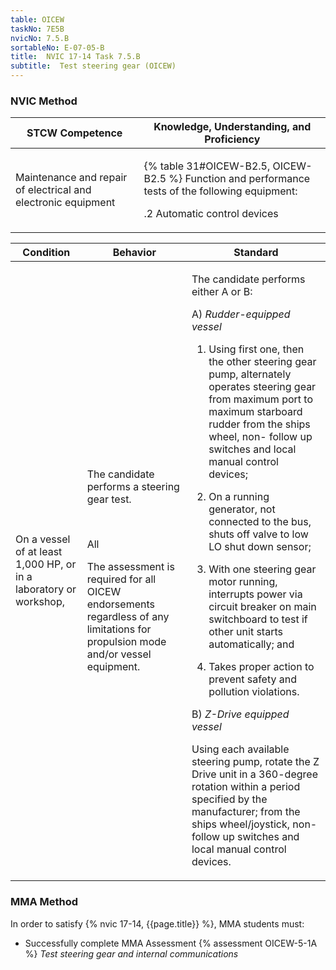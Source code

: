 ```yaml
---
table: OICEW
taskNo: 7E5B
nvicNo: 7.5.B 
sortableNo: E-07-05-B
title:  NVIC 17-14 Task 7.5.B 
subtitle:  Test steering gear (OICEW)
---
```






### NVIC Method

<a style="display:none;" onclick="togglevisibility('nvic_methods')" >Show NVIC method.</a>

<div id='nvic_methods' class='show'>

<table>
<thead>
<tr>
<th class='forty'> STCW Competence </th>
<th class='sixty'> Knowledge, Understanding, and Proficiency </th>
</tr>
</thead>

<tbody>
<tr><td markdown='1'>

Maintenance and repair of electrical and electronic equipment

</td><td markdown='1'>

{% table 31#OICEW-B2.5, OICEW-B2.5 %} Function and performance tests of the following equipment: 

.2  Automatic control devices

</td></tr>


</tbody>
</table>


<table>
<thead>
<tr><th class='twenty'>  Condition </th><th class='twenty'> Behavior </th><th  class='sixty'>Standard </th></tr>
</thead>
<tbody >



<tr><td markdown='1'>

On a vessel of at least 1,000 HP, or in a laboratory or workshop,

</td><td markdown='1'>

The candidate performs a steering gear test.

<br>

<div class="tooltip" markdown='1'>

All

The assessment is required for all OICEW endorsements regardless of any limitations for propulsion mode and/or vessel equipment.

</div>


</td><td markdown='1'>

The candidate performs either A or B: 
 
A) *Rudder-equipped vessel*

1. Using first one, then the other steering gear pump, alternately operates steering gear from maximum port to maximum starboard rudder from the ships wheel, non- follow up switches and local manual control devices;

2. On a running generator, not connected to the bus, shuts off valve to low LO shut down sensor;

3. With one steering gear motor running, interrupts power via circuit breaker on main switchboard to test if other unit starts automatically; and

4. Takes proper action to prevent safety and pollution violations. 

B)  *Z-Drive equipped vessel* 

Using each available steering pump, rotate the Z Drive unit in a 360-degree rotation within a period specified by the manufacturer; from the ships wheel/joystick, non-follow up switches and local manual control devices.

</td></tr>
</tbody>
</table>
</div>


### MMA Method

In order to satisfy  {% nvic 17-14, {{page.title}}  %}, MMA students must:

* Successfully complete MMA Assessment {% assessment OICEW-5-1A %} *Test steering gear and internal communications*